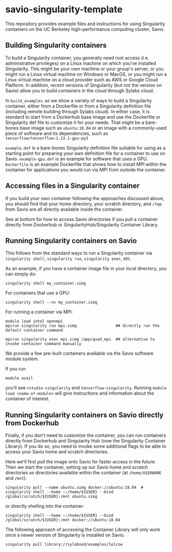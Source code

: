 # savio-singularity-template
This repository provides example files and instructions for using Singularity containers on the UC Berkeley high-performance computing cluster, Savio.

## Building Singularity containers

To build a Singularity container, you generally need root access (i.e. administrative privileges) on a Linux machine on which you've installed Singularity. This might be your own machine or your group's server, or you might run a Linux virtual machine on Windows or MacOS, or you might run a Linux virtual machine on a cloud provider such as AWS or Google Cloud Platform. In addition, recent versions of Singularity (but not the version on Savio) allow you to build containers in the cloud through Sylabs cloud. 

In `build_examples.md` we show a variety of ways to build a Singularity container, either from a Dockerfile or from a Singularity definition file (including remote building through Sylabs cloud). In either case, it is standard to start from a Dockerhub base image and use the Dockerfile or Singularity def file to customize it for your needs. That might be a bare-bones base image such as `ubuntu:18.04` or an image with a commonly-used piece of software and its dependencies, such as `tensorflow/tensorflow:1.13.1-gpu-py3`

`example.def` is a bare-bones Singularity definition file suitable for using as a starting point for preparing your own definition file for a container to use on Savio.  `example-gpu.def` is an example for software that uses a GPU. `Dockerfile` is an example Dockerfile that shows how to install MPI within the container for applications you would run via MPI from outside the container.

## Accessing files in a Singularity container

If you build your own container following the approaches discussed above, you should find that your home directory, your scratch directory, and `/tmp` from Savio are all directly available inside the container.

See at bottom for how to access Savio directories if you pull a container directly from Dockerhub or SingularityHub/Singularity Container Library.

## Running Singularity containers on Savio

This follows from the standard ways to run a Singularity container via `singularity shell`, `singularity run`, `singularity exec`, etc.

As an example, if you have a container image file in your local directory, you can simply do:

```
singularity shell my_container.simg
```

For containers that use a GPU:

```
singularity shell --nv my_container.simg
```

For running a container via MPI:

```
module load intel openmpi
mpirun singularity run mpi.simg                 ## directly run the default container command

mpirun singularity exec mpi.simg /app/quad_mpi  ## alternative to invoke container command manually

```

We provide a few pre-built containers available via the Savio software module system.

If you run
```
module avail
```

you'll see `rstudio-singularity` and `tensorflow-singularity`. Running `module load <name-of-module>` will give instructions and information about the container of interest. 

## Running Singularity containers on Savio directly from Dockerhub

Finally, if you don't need to customize the container, you can run containers directly from Dockerhub and Singularity Hub (now the Singularity Container Library). If you do so, you need to invoke some additional flags to be able to access your Savio home and scratch directories. 

Here we'll first pull the image onto Savio for faster access in the future. Then we start the container, setting up our Savio home and scratch directories as directories available within the container (at `/home/USERNAME` and `/mnt`).

```
singularity pull --name ubuntu.simg docker://ubuntu:18.04  # 
singularity shell --home ~:/home/${USER} --bind /global/scratch/${USER}:/mnt ubuntu.simg
```

or directly shelling into the container:

```
singularity shell --home ~:/home/${USER} --bind /global/scratch/${USER}:/mnt docker://ubuntu:18.04
```

The following approach of accessing the Container Library will only work once a newer version of Singularity is installed on Savio.

```
singularity pull library://sylabsed/examples/lolcow
```

